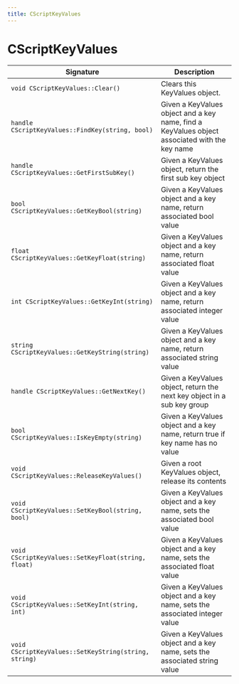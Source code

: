 ```yaml
---
title: CScriptKeyValues
---
```


# CScriptKeyValues

|Signature|Description|
|---|---|
| `void CScriptKeyValues::Clear()` | Clears this KeyValues object. | 
| `handle CScriptKeyValues::FindKey(string, bool)` | Given a KeyValues object and a key name, find a KeyValues object associated with the key name | 
| `handle CScriptKeyValues::GetFirstSubKey()` | Given a KeyValues object, return the first sub key object | 
| `bool CScriptKeyValues::GetKeyBool(string)` | Given a KeyValues object and a key name, return associated bool value | 
| `float CScriptKeyValues::GetKeyFloat(string)` | Given a KeyValues object and a key name, return associated float value | 
| `int CScriptKeyValues::GetKeyInt(string)` | Given a KeyValues object and a key name, return associated integer value | 
| `string CScriptKeyValues::GetKeyString(string)` | Given a KeyValues object and a key name, return associated string value | 
| `handle CScriptKeyValues::GetNextKey()` | Given a KeyValues object, return the next key object in a sub key group | 
| `bool CScriptKeyValues::IsKeyEmpty(string)` | Given a KeyValues object and a key name, return true if key name has no value | 
| `void CScriptKeyValues::ReleaseKeyValues()` | Given a root KeyValues object, release its contents | 
| `void CScriptKeyValues::SetKeyBool(string, bool)` | Given a KeyValues object and a key name, sets the associated bool value | 
| `void CScriptKeyValues::SetKeyFloat(string, float)` | Given a KeyValues object and a key name, sets the associated float value | 
| `void CScriptKeyValues::SetKeyInt(string, int)` | Given a KeyValues object and a key name, sets the associated integer value | 
| `void CScriptKeyValues::SetKeyString(string, string)` | Given a KeyValues object and a key name, sets the associated string value | 
